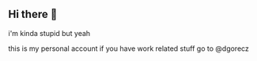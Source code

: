 ## Hi there 👋

i'm kinda stupid but yeah

this is my personal account if you have work related stuff go to @dgorecz
